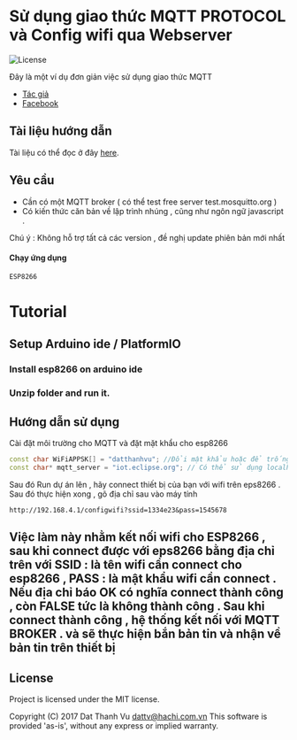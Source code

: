 # Sử dụng giao thức MQTT PROTOCOL và Config wifi qua Webserver

![License](https://scontent.fhan2-1.fna.fbcdn.net/v/t1.0-1/c40.153.520.520/s320x320/15181675_394645134200025_2359352422408378338_n.jpg?oh=64de01ad112e361f1d599492432ee739&oe=58EC488E)

Đây là một ví dụ đơn giản việc sử dụng giao thức MQTT
- [Tác giả](http://datthanhvu.com) 
- [Facebook](https://www.facebook.com/datthanhvu98) 

## Tài liệu hướng dẫn

Tài liệu có thể đọc ở đây [here](http://datthanhvu.com).


## Yêu cầu

- Cần có một MQTT broker ( có thể test free server test.mosquitto.org )  
- Có kiến thức căn bản về lập trình nhúng , cũng như ngôn ngữ javascript .

Chú ý : Không hỗ trợ tất cả các version , đề nghị update phiên bản mới nhất

#### Chạy ứng dụng
``` ESP8266 ```
# Tutorial

## Setup Arduino ide / PlatformIO

### Install esp8266 on arduino ide

### Unzip folder and run it.

## Hướng dẫn sử dụng

Cài đặt môi trường cho MQTT và đặt mặt khẩu cho esp8266

```C++
const char WiFiAPPSK[] = "datthanhvu"; //Đổi mật khẩu hoặc để trống " "
const char* mqtt_server = "iot.eclipse.org"; // Có thể sử dụng localhost
```
Sau đó Run dự án lên , hãy connect thiết bị của bạn với wifi trên eps8266 .  Sau đó thực hiện xong , gõ địa chỉ sau vào máy tính
```URL
http://192.168.4.1/configwifi?ssid=1334e23&pass=1545678
```
## Việc làm này nhằm kết nối wifi cho ESP8266 , sau khi connect được với eps8266 bằng địa chỉ trên với  SSID : là tên wifi cần connect cho esp8266 , PASS : là mật khẩu wifi cần connect . Nếu địa chỉ báo OK có nghĩa connect thành công , còn FALSE tức là không thành công . Sau khi connect thành công , hệ thống kết nối với MQTT BROKER . và sẽ thực hiện bắn bản tin và nhận về bản tin trên thiết bị

## License

Project is licensed under the MIT license.

Copyright (C) 2017 Dat Thanh Vu dattv@hachi.com.vn This software is provided 'as-is', without any express or implied warranty.
